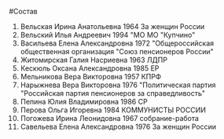 #Состав
1. Вельская Ирина Анатольевна 1964 За женщин России
2. Вельский Илья Андреевич 1994 \"МО МО \"Купчино\"
3. Васильева Елена Александровна 1972 \"Общероссийская общественная организация \"Союз пенсионеров России\"
4. Житомирская Галия Насриевна 1963 ЛДПР
5. Кескюль Оксана Александровна 1985 ЕР
6. Мельникова Вера Викторовна 1957 КПРФ
7. Нарыжнева Вера Викторовна 1976 \"Политическая партия \"Российская партия пенсионеров за справедливость\"
8. Пепина Юлия Владимировна 1986 СР
9. Перова Ольга Игоревна 1984 КОММУНИСТЫ РОССИИ
10. Погожева Ирина Леонидовна 1967 собрание-работа
11. Савельева Елена Александровна 1976 За женщин России
